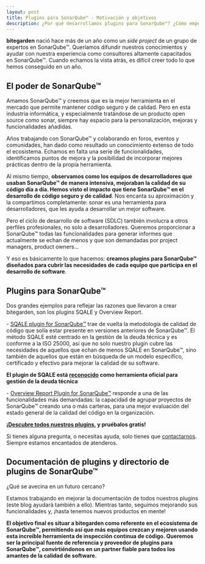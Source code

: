 ```yaml
---
layout: post
title: Plugins para SonarQube™ - Motivación y objetivos 
description: ¿Por qué desarrollamos plugins para SonarQube™? ¿Cómo empezamos este proyecto de calidad de código? Descubre todos los beneficios de extender las funcionalidades de sonar, así como las razones detrás de bitegarden y de dos de nuestros plugins más éxitosos. 
---
```


**bitegarden** nació hace más de un año como un *side project* de un grupo de expertos en SonarQube™. Queríamos difundir nuestros conocimientos y ayudar con nuestra experiencia como consultores altamente capacitados en SonarQube™. Cuando echamos la vista atrás, es difícil creer todo lo que hemos conseguido en un año. 
 

## El poder de SonarQube™ 

Amamos SonarQube™ y creemos que es la mejor herramienta en el mercado que permite mantener código seguro y de calidad. Pero en esta industria informática, y especialmente tratándose de un producto open source como sonar, siempre hay espacio para la personalización, mejoras y funcionalidades añadidas.

Años trabajando con SonarQube™ y colaborando en foros, eventos y comunidades, han dado como resultado un conocimiento extenso de todo el ecosistema. Echamos en falta una serie de funcionalidades, identificamos puntos de mejora y la posibilidad de incorporar mejores prácticas dentro de la propia herramienta.

Al mismo tiempo, **observamos como los equipos de desarrolladores que usaban SonarQube™ de manera intensiva, mejoraban la calidad de su código día a día. Hemos visto el impacto que tiene SonarQube™ en el desarrollo de código seguro y de calidad**.
Nos encanta su aproximación y la compartimos completamente: sonar es una herramienta para desarrolladores, que les ayuda a desarrollar un mejor software. 

Pero el ciclo de desarrollo de software (SDLC) también involucra a otros perfiles profesionales, no solo a desarrolladores. Queremos proporcionar a SonarQube™ todas las funcionalidades para generar informes que actualmente se echan de menos y que son demandadas por project managers, product owners... 

Y eso es básicamente lo que hacemos: **creamos plugins para SonarQube™ diseñados para cubrir las necesidades de cada equipo que participa en el desarrollo de software**.

## Plugins para SonarQube™ 

Dos grandes ejemplos para reflejar las razones que llevaron a crear bitegarden, son los plugins SQALE y Overview Report.  

\- [SQALE plugin for SonarQube™](https://www.bitegarden.com/es/sonarqube-sqale) trae de vuelta la metodología de calidad de código que solía estar presente en versiones anteriores de SonarQube™. 
El método SQALE esté centrado en la gestión de la deuda técnica y es conforme a la ISO 25000, así que no solo nuestro plugin cubre las necesidades de aquellos que echan de menos SQALE en SonarQube™, sino también de aquellos que están en búsqueda de un modelo específico, certificado y efectivo para mejorar la calidad de su software. 

**El plugin de SQALE está [reconocido](http://www.sqale.org/tools) como herramienta oficial para gestión de la deuda técnica**

\- [Overview Report Plugin for SonarQube™](https://www.bitegarden.com/es/sonarqube-overview) responde a una de las funcionalidades más demandadas: la capacidad de agrupar proyectos de SonarQube™ creando una o más carteras, para una mejor evaluación del estado general de la calidad del código en la organización.

**¡[Descubre todos nuestros plugins](https://www.bitegarden.com/es/products/), y pruébalos gratis!** 

Si tienes alguna pregunta, o necesitas ayuda, solo tienes que [contactarnos](https://www.bitegarden.com/contact/). 
Siempre estamos encantados de atenderos.

## Documentación de plugins y directorio de plugins de SonarQube™ 

¿Qué se avecina en un futuro cercano?

Estamos trabajando en mejorar la documentación de todos nuestros plugins (este blog ayudará también a ello). Mientras tanto, seguimos mejorando sus funcionalidades y, ¡hasta tenemos nuevos productos en mente!

**El objetivo final es situar a bitegarden como referente en el ecosistema de SonarQube™, permitiendo así que más equipos crezcan y mejoren usando esta increíble herramienta de inspección continua de código. Queremos ser la principal fuente de referencia y proveedor de plugins para SonarQube™, convirtiéndonos en un partner fiable para todos los amantes de la calidad de software.**


